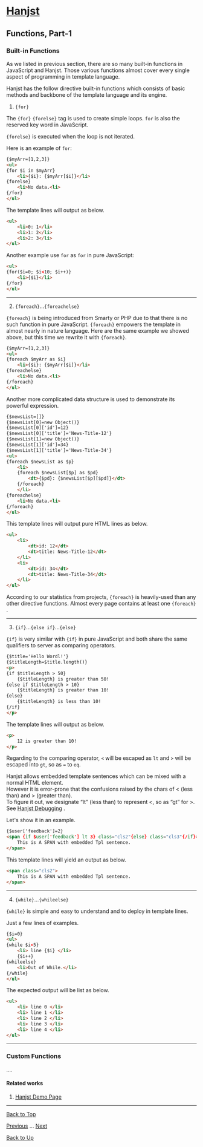 # [Hanjst](/hanjst/index)
## Functions, Part-1
### Built-in Functions

As we listed in previous section, there are so many built-in functions in JavaScript and Hanjst. Those various functions almost cover every single aspect of programming in template language.

Hanjst has the follow directive built-in functions which consists of basic methods and backbone of the template language and its engine.

1. `{for}`

The `{for}` `{forelse}` tag is used to create simple loops. `for` is also the reserved key word in JavaScript.

`{forelse}` is executed when the loop is not iterated.

Here is an example of `for`:

```html
{$myArr=[1,2,3]}
<ul>
{for $i in $myArr}
	<li>{$i}: {$myArr[$i]}</li>
{forelse}
	<li>No data.<li>
{/for}
</ul>
```
The template lines will output as below.

```html
<ul>
    <li>0: 1</li>
    <li>1: 2</li>
    <li>2: 3</li>
</ul>
```
Another example use `for` as `for` in pure JavaScript:

```html
<ul>
{for($i=0; $i<10; $i++)}
	<li>{$i}</li>
{/for}
</ul>
```
---

2. `{foreach}`...`{foreachelse}`

`{foreach}` is being introduced from Smarty or PHP due to that there is no such function in pure JavaScript.
`{foreach}` empowers the template in almost nearly in nature language. Here are the same example we showed above, but this time we rewrite it with `{foreach}`.

```html
{$myArr=[1,2,3]}
<ul>
{foreach $myArr as $i}
	<li>{$i}: {$myArr[$i]}</li>
{foreachelse}
	<li>No data.<li>
{/foreach}
</ul>
```
Another more complicated data structure is used to demonstrate its powerful expression.


```html
{$newsList=[]}
{$newsList[0]=new Object()}
{$newsList[0]['id']=12}
{$newsList[0]['title']='News-Title-12'}
{$newsList[1]=new Object()}
{$newsList[1]['id']=34}
{$newsList[1]['title']='News-Title-34'}
<ul>
{foreach $newsList as $p}
	<li>
	{foreach $newsList[$p] as $pd}
		<dt>{$pd}: {$newsList[$p][$pd]}</dt>
	{/foreach}
	</li>
{foreachelse}
	<li>No data.<li>
{/foreach}
</ul>
```

This template lines will output pure HTML lines as below.

```html
<ul>
	<li>
		<dt>id: 12</dt>
		<dt>title: News-Title-12</dt>
	</li>
	<li>
		<dt>id: 34</dt>
		<dt>title: News-Title-34</dt>
	</li>
</ul>
```
According to our statistics from projects, `{foreach}` is heavily-used than any other directive functions. Almost every page contains at least one `{foreach}` .


---

3. `{if}`...`{else if}`...`{else}`

`{if}` is very similar with `{if}` in pure JavaScript and both share the same qualifiers to server as comparing operators.

```html
{$title='Hello Wordl!'}
{$titleLength=$title.length()}
<p>
{if $titleLength > 50}
	{$titleLength} is greater than 50!
{else if $titleLength > 10}
	{$titleLength} is greater than 10!
{else}
	{$titleLength} is less than 10!
{/if}
</p>
```

The template lines will output as below.

```html
<p>
	12 is greater than 10!
</p>
```

Regarding to the comparing operator, `<` will be escaped as `lt` and `>` will be escaped into `gt`, so as `=` to `eq`.

Hanjst allows embedded template sentences which can be mixed with a normal HTML element.  
However it is error-prone that the confusions raised by the chars of < (less than) and > (greater than).  
To figure it out, we designate “lt” (less than) to represent <, so as “gt” for >. See [Hanjst Debugging](/hanjst/hanjst-debug) .

Let's show it in an example.

```html
{$user['feedback']=2}
<span {if $user['feedback'] lt 3} class="cls2"{else} class="cls3"{/if}>
	This is A SPAN with embedded Tpl sentence.
</span>
```
This template lines will yield an output as below.

```html
<span class="cls2">
	This is A SPAN with embedded Tpl sentence.
</span>
```

---

4. `{while}`...`{whileelse}`

`{while}` is simple and easy to understand and to deploy in template lines.

Just a few lines of examples.

```html
{$i=0}
<ul>
{while $i<5}
	<li> line {$i} </li>
    {$i++}
{whileelse}
	<li>Out of While.</li>
{/while}
</ul>
```

The expected output will be list as below.

```html
<ul>
	<li> line 0 </li>
	<li> line 1 </li>
	<li> line 2 </li>
	<li> line 3 </li>
	<li> line 4 </li>
</ul>
```

---

### Custom Functions
....


#### Related works

1. [Hanjst Demo Page](https://ufqi.com/dev/hanjst/)


----
[Back to Top](/hanjst/hanjst-function)

[Previous](./hanjst-variable) ... [Next](./)

[Back to Up](/hanjst/index)

<!--stackedit_data:
eyJoaXN0b3J5IjpbLTExMzU2Mjg3NDcsMTY1OTQ0MTQ5Niw3Mj
I1NjQ3MDEsLTQ5ODk4OTk5NywtMTMxNzE1ODQwNiwtMTA3NzA4
MDkyMF19
-->